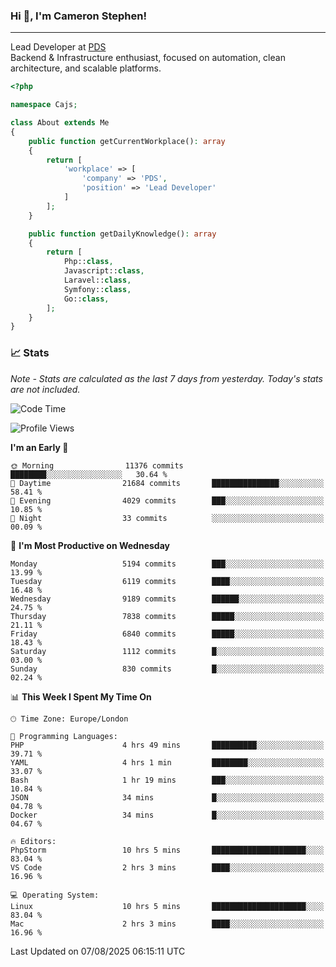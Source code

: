 ### Hi 👋, I'm Cameron Stephen!

---

Lead Developer at [PDS](https://prindatasolutions.co.uk)  
Backend & Infrastructure enthusiast, focused on automation, clean architecture, and scalable platforms.


```php
<?php

namespace Cajs;

class About extends Me
{
    public function getCurrentWorkplace(): array
    {
        return [
            'workplace' => [
                'company' => 'PDS',
                'position' => 'Lead Developer'
            ]
        ];
    }

    public function getDailyKnowledge(): array
    {
        return [
            Php::class,
            Javascript::class,
            Laravel::class,
            Symfony::class,
            Go::class,
        ];
    }
}
```

### 📈 Stats
<p><em>Note - Stats are calculated as the last 7 days from yesterday. Today's stats are not included.</em></p>


<!--START_SECTION:waka-->
![Code Time](http://img.shields.io/badge/Code%20Time-4%2C630%20hrs%2042%20mins-blue)

![Profile Views](http://img.shields.io/badge/Profile%20Views-0-blue)

**I'm an Early 🐤** 

```text
🌞 Morning                11376 commits       ████████░░░░░░░░░░░░░░░░░   30.64 % 
🌆 Daytime                21684 commits       ███████████████░░░░░░░░░░   58.41 % 
🌃 Evening                4029 commits        ███░░░░░░░░░░░░░░░░░░░░░░   10.85 % 
🌙 Night                  33 commits          ░░░░░░░░░░░░░░░░░░░░░░░░░   00.09 % 
```
📅 **I'm Most Productive on Wednesday** 

```text
Monday                   5194 commits        ███░░░░░░░░░░░░░░░░░░░░░░   13.99 % 
Tuesday                  6119 commits        ████░░░░░░░░░░░░░░░░░░░░░   16.48 % 
Wednesday                9189 commits        ██████░░░░░░░░░░░░░░░░░░░   24.75 % 
Thursday                 7838 commits        █████░░░░░░░░░░░░░░░░░░░░   21.11 % 
Friday                   6840 commits        █████░░░░░░░░░░░░░░░░░░░░   18.43 % 
Saturday                 1112 commits        █░░░░░░░░░░░░░░░░░░░░░░░░   03.00 % 
Sunday                   830 commits         █░░░░░░░░░░░░░░░░░░░░░░░░   02.24 % 
```


📊 **This Week I Spent My Time On** 

```text
🕑︎ Time Zone: Europe/London

💬 Programming Languages: 
PHP                      4 hrs 49 mins       ██████████░░░░░░░░░░░░░░░   39.71 % 
YAML                     4 hrs 1 min         ████████░░░░░░░░░░░░░░░░░   33.07 % 
Bash                     1 hr 19 mins        ███░░░░░░░░░░░░░░░░░░░░░░   10.84 % 
JSON                     34 mins             █░░░░░░░░░░░░░░░░░░░░░░░░   04.78 % 
Docker                   34 mins             █░░░░░░░░░░░░░░░░░░░░░░░░   04.67 % 

🔥 Editors: 
PhpStorm                 10 hrs 5 mins       █████████████████████░░░░   83.04 % 
VS Code                  2 hrs 3 mins        ████░░░░░░░░░░░░░░░░░░░░░   16.96 % 

💻 Operating System: 
Linux                    10 hrs 5 mins       █████████████████████░░░░   83.04 % 
Mac                      2 hrs 3 mins        ████░░░░░░░░░░░░░░░░░░░░░   16.96 % 
```


 Last Updated on 07/08/2025 06:15:11 UTC
<!--END_SECTION:waka-->
